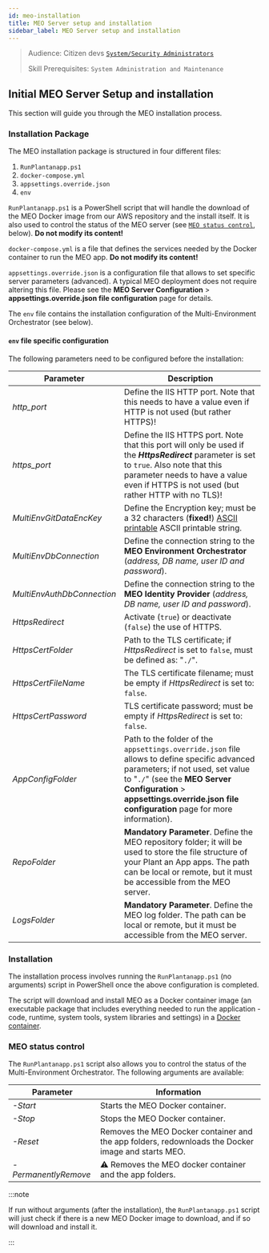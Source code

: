 ```yaml
---
id: meo-installation
title: MEO Server setup and installation
sidebar_label: MEO Server setup and installation
---
```


> Audience: Citizen devs [`System/Security Administrators`](/docs/audience#systemsecurity-administrators)
> 
> Skill Prerequisites: `System Administration and Maintenance`

## Initial MEO Server Setup and installation

This section will guide you through the MEO installation process.

### Installation Package
The MEO installation package is structured in four different files:

1. `RunPlantanapp.ps1`
2. `docker-compose.yml`
3. `appsettings.override.json`
4. `env`

`RunPlantanapp.ps1` is a PowerShell script that will handle the download of the MEO Docker image from our AWS repository and the install itself. It is also used to control the status of the MEO server (see [`MEO status control`](#meo-status-control), below). **Do not modify its content!**

`docker-compose.yml` is a file that defines the services needed by the Docker container to run the MEO app. **Do not modify its content!**

`appsettings.override.json` is a configuration file that allows to set specific server parameters (advanced). A typical MEO deployment does not require altering this file. Please see the **MEO Server Configuration** > **appsettings.override.json file configuration** page for details. 

The `env` file contains the installation configuration of the Multi-Environment Orchestrator (see below).

#### **`env` file specific configuration**

The following parameters need to be configured before the installation:

|Parameter|Description|
|---|---|
|*http_port*|Define the IIS HTTP port. Note that this needs to have a value even if HTTP is not used (but rather HTTPS)!|
|*https_port*|Define the IIS HTTPS port. Note that this port will only be used if the ***HttpsRedirect*** parameter is set to `true`. Also note that this parameter needs to have a value even if HTTPS is not used (but rather HTTP with no TLS)!|
|*MultiEnvGitDataEncKey*|Define the Encryption key; must be a 32 characters (**fixed!**) <a href="https://www.ascii-code.com/" target="_blank">ASCII printable</a> ASCII printable string.|
|*MultiEnvDbConnection*|Define the connection string to the **MEO Environment Orchestrator** (*address, DB name, user ID and password*).|
|*MultiEnvAuthDbConnection*|Define the connection string to the **MEO Identity Provider** (*address, DB name, user ID and password*).|
|*HttpsRedirect*|Activate (`true`) or deactivate (`false`) the use of HTTPS.|
|*HttpsCertFolder*|Path to the TLS certificate; if *HttpsRedirect* is set to `false`, must be defined as: "`./`". |
|*HttpsCertFileName*|The TLS certificate filename; must be empty if  *HttpsRedirect* is set to: `false`.|
|*HttpsCertPassword*|TLS certificate password; must be empty if  *HttpsRedirect* is set to: `false`.|
|*AppConfigFolder*|Path to the folder of the `appsettings.override.json` file allows to define specific advanced parameters; if not used, set value to "`./`" (see the **MEO Server Configuration** > **appsettings.override.json file configuration** page for more information).|
|*RepoFolder*|**Mandatory Parameter**. Define the MEO repository folder; it will be used to store the file structure of your Plant an App apps. The path can be local or remote, but it must be accessible from the MEO server.|
|*LogsFolder*|**Mandatory Parameter**. Define the MEO log folder. The path can be local or remote, but it must be accessible from the MEO server.|


### Installation

The installation process involves running the `RunPlantanapp.ps1` (no arguments) script in PowerShell once the above configuration is completed.

The script will download and install MEO as a Docker container image (an executable package that includes everything needed to run the application - code, runtime, system tools, system libraries and settings) in a <a href="https://www.docker.com/resources/what-container/)" target="_blank">Docker container</a>.

### MEO status control

The `RunPlantanapp.ps1` script also allows you to control the status of the  Multi-Environment Orchestrator. The following arguments are available:

|Parameter|Information|
|---|---|
|*-Start*|Starts the MEO Docker container.|
|*-Stop*|Stops the MEO Docker container.|
|*-Reset*|Removes the MEO Docker container and the app folders, redownloads the Docker image and starts MEO.|
|*-PermanentlyRemove*|⚠ Removes the MEO docker container and the app  folders.|

:::note

If run without arguments (after the installation), the `RunPlantanapp.ps1` script will just check if there is a new MEO Docker image to download, and if so will download and install it.

:::